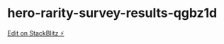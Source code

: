 # hero-rarity-survey-results-qgbz1d

[Edit on StackBlitz ⚡️](https://stackblitz.com/edit/hero-rarity-survey-results-qgbz1d)